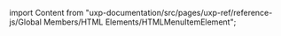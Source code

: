 
import Content from "uxp-documentation/src/pages/uxp-ref/reference-js/Global Members/HTML Elements/HTMLMenuItemElement";

<Content query="product=photoshop"/>
